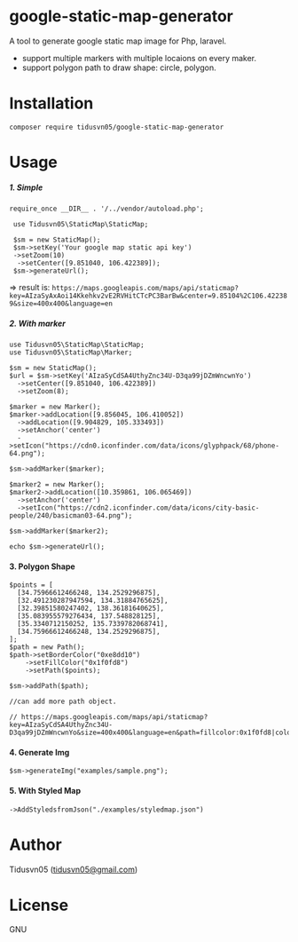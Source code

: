 
# google-static-map-generator
A tool to generate google static map image for Php, laravel.

- support multiple markers with multiple locaions on every maker.
- support polygon path to draw shape: circle, polygon.


# Installation
`composer require tidusvn05/google-static-map-generator`

# Usage

##### 1. Simple

    require_once __DIR__ . '/../vendor/autoload.php';
    
     use Tidusvn05\StaticMap\StaticMap;
    
     $sm = new StaticMap();
     $sm->setKey('Your google map static api key')
     ->setZoom(10)
      ->setCenter([9.851040, 106.422389]);
     $sm->generateUrl();

=> result is: 
`https://maps.googleapis.com/maps/api/staticmap?key=AIzaSyAxAoi14Kkehkv2vE2RVHitCTcPC3BarBw&center=9.85104%2C106.422389&size=400x400&language=en`

##### 2. With marker

	use Tidusvn05\StaticMap\StaticMap;
	use Tidusvn05\StaticMap\Marker;

	$sm = new StaticMap();
	$url = $sm->setKey('AIzaSyCdSA4UthyZnc34U-D3qa99jDZmWncwnYo')
	  ->setCenter([9.851040, 106.422389])
	  ->setZoom(8);

	$marker = new Marker();
	$marker->addLocation([9.856045, 106.410052])
	  ->addLocation([9.904829, 105.333493])
	  ->setAnchor('center')
	  ->setIcon("https://cdn0.iconfinder.com/data/icons/glyphpack/68/phone-64.png");

	$sm->addMarker($marker);

	$marker2 = new Marker();
	$marker2->addLocation([10.359861, 106.065469])
	  ->setAnchor('center')
	  ->setIcon("https://cdn2.iconfinder.com/data/icons/city-basic-people/240/basicman03-64.png");

	$sm->addMarker($marker2);

	echo $sm->generateUrl();


#### 3. Polygon Shape
	$points = [
	  [34.75966612466248, 134.2529296875],
	  [32.491230287947594, 134.31884765625],
	  [32.39851580247402, 138.36181640625],
	  [35.083955579276434, 137.548828125],
	  [35.3340712150252, 135.7339782068741],
	  [34.75966612466248, 134.2529296875],
	];
	$path = new Path();
	$path->setBorderColor("0xe8dd10")
		->setFillColor("0x1f0fd8")
		->setPath($points);
	
	$sm->addPath($path);
	
	//can add more path object.

	// https://maps.googleapis.com/maps/api/staticmap?key=AIzaSyCdSA4UthyZnc34U-D3qa99jDZmWncwnYo&size=400x400&language=en&path=fillcolor:0x1f0fd8|color:0xe8dd10|enc:}~csEyglrXv`zL_{KlbQqstW_okOdx}Cezo@xmaJ~doBpg`H

#### 4. Generate Img

	$sm->generateImg("examples/sample.png");

#### 5. With Styled Map

	->AddStyledsfromJson("./examples/styledmap.json")



# Author
Tidusvn05 (tidusvn05@gmail.com)


# License
GNU


